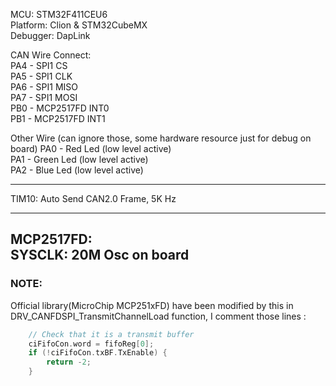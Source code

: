 MCU: STM32F411CEU6  
Platform: Clion & STM32CubeMX  
Debugger: DapLink

CAN Wire Connect:   
PA4 - SPI1 CS  
PA5 - SPI1 CLK  
PA6 - SPI1 MISO  
PA7 - SPI1 MOSI  
PB0 - MCP2517FD INT0  
PB1 - MCP2517FD INT1   

Other Wire  (can ignore those, some hardware resource just for debug on board)
PA0 - Red Led (low level active)  
PA1 - Green Led (low level active)  
PA2 - Blue Led (low level active)  

---
TIM10: Auto Send CAN2.0 Frame, 5K Hz  

---  
MCP2517FD:  
SYSCLK: 20M Osc on board  
---  
### NOTE:  
Official library(MicroChip MCP251xFD) have been modified by this in DRV_CANFDSPI_TransmitChannelLoad 
function, I comment those lines :
```c++
    // Check that it is a transmit buffer
    ciFifoCon.word = fifoReg[0];
    if (!ciFifoCon.txBF.TxEnable) {
        return -2;
    }
```
